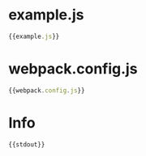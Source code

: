 # example.js

``` javascript
{{example.js}}
```

# webpack.config.js

``` javascript
{{webpack.config.js}}
```

# Info

```
{{stdout}}
```
